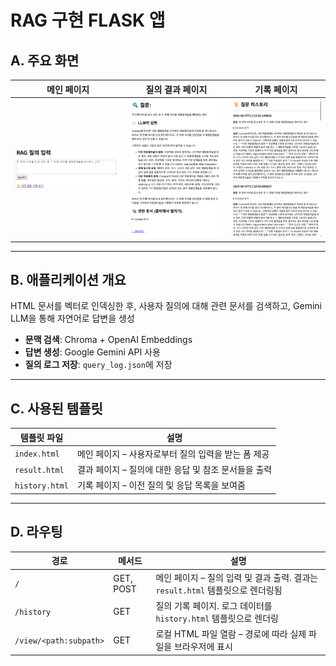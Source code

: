 # RAG 구현 FLASK 앱

## A. 주요 화면

| 메인 페이지 | 질의 결과 페이지 | 기록 페이지 |
|-------------|------------------|--------------|
| ![index](assets/index.png) | ![result](assets/result.png) | ![history](assets/history.png) |

---

## B. 애플리케이션 개요

HTML 문서를 벡터로 인덱싱한 후, 사용자 질의에 대해 관련 문서를 검색하고, Gemini LLM을 통해 자연어로 답변을 생성

- **문맥 검색**: Chroma + OpenAI Embeddings  
- **답변 생성**: Google Gemini API 사용  
- **질의 로그 저장**: `query_log.json`에 저장

---

## C. 사용된 템플릿

| 템플릿 파일 | 설명 |
|-------------|------|
| `index.html` | 메인 페이지 – 사용자로부터 질의 입력을 받는 폼 제공 |
| `result.html` | 결과 페이지 – 질의에 대한 응답 및 참조 문서들을 출력 |
| `history.html` | 기록 페이지 – 이전 질의 및 응답 목록을 보여줌 |


---

## D. 라우팅
| 경로 | 메서드 | 설명 |
|------|--------|------|
| `/` | GET, POST | 메인 페이지 – 질의 입력 및 결과 출력. 결과는 `result.html` 템플릿으로 렌더링됨 |
| `/history` | GET | 질의 기록 페이지. 로그 데이터를 `history.html` 템플릿으로 렌더링 |
| `/view/<path:subpath>` | GET | 로컬 HTML 파일 열람 – 경로에 따라 실제 파일을 브라우저에 표시 |
